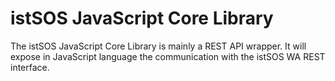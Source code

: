 # istSOS JavaScript Core Library

The istSOS JavaScript Core Library is mainly a REST API wrapper. 
It will expose in JavaScript language the communication with the istSOS WA REST interface.

